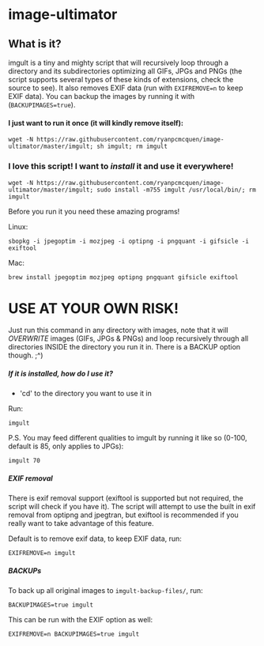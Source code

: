 image-ultimator
===============

## What is it?
imgult is a tiny and mighty script that will recursively loop through a directory and its subdirectories optimizing all GIFs, JPGs and PNGs (the script supports several types of these kinds of extensions, check the source to see). It also removes EXIF data (run with ```EXIFREMOVE=n``` to keep EXIF data). You can backup the images by running it with (```BACKUPIMAGES=true```).


#### I just want to run it once (it will kindly remove itself):

    wget -N https://raw.githubusercontent.com/ryanpcmcquen/image-ultimator/master/imgult; sh imgult; rm imgult


### I love this script! I want to *install* it and use it everywhere!

    wget -N https://raw.githubusercontent.com/ryanpcmcquen/image-ultimator/master/imgult; sudo install -m755 imgult /usr/local/bin/; rm imgult



Before you run it you need these amazing programs!

Linux:

    sbopkg -i jpegoptim -i mozjpeg -i optipng -i pngquant -i gifsicle -i exiftool

Mac:

    brew install jpegoptim mozjpeg optipng pngquant gifsicle exiftool


# USE AT YOUR OWN RISK!

Just run this command in any directory with images, note that it will *OVERWRITE* images (GIFs, JPGs & PNGs) and loop recursively through all directories INSIDE the directory you run it in. There is a BACKUP option though.  ;^)



##### If it is installed, how do I use it?

 - 'cd' to the directory you want to use it in

Run:

    imgult


P.S. You may feed different qualities to imgult by running it like so (0-100, default is 85, only applies to JPGs):

    imgult 70


##### EXIF removal

There is exif removal support (exiftool is supported but not required, the script will check if you have it). The script will attempt to use the built in exif removal from optipng and jpegtran, but exiftool is recommended if you really want to take advantage of this feature.

Default is to remove exif data, to keep EXIF data, run:

    EXIFREMOVE=n imgult


##### BACKUPs

To back up all original images to ```imgult-backup-files/```, run:

    BACKUPIMAGES=true imgult

This can be run with the EXIF option as well:

    EXIFREMOVE=n BACKUPIMAGES=true imgult

